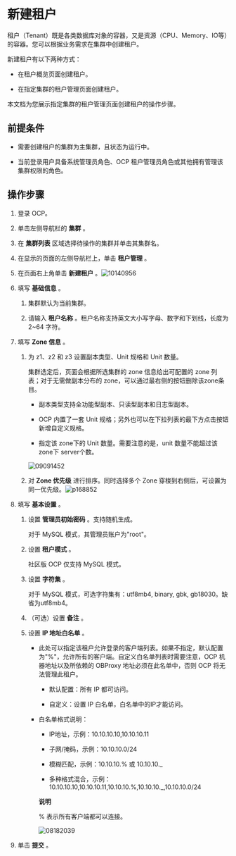 新建租户
=========================

租户（Tenant）既是各类数据库对象的容器，又是资源（CPU、Memory、IO等）的容器。您可以根据业务需求在集群中创建租户。

新建租户有以下两种方式：

* 在租户概览页面创建租户。



* 在指定集群的租户管理页面创建租户。






本文档为您展示指定集群的租户管理页面创建租户的操作步骤。

前提条件
-------------------------

* 需要创建租户的集群为主集群，且状态为运行中。



* 当前登录用户具备系统管理员角色、OCP 租户管理员角色或其他拥有管理该集群权限的角色。






操作步骤
-------------------------

1. 登录 OCP。



2. 单击左侧导航栏的 **集群** 。



3. 在 **集群列表** 区域选择待操作的集群并单击其集群名。



4. 在显示的页面的左侧导航栏上，单击 **租户管理** 。



5. 在页面右上角单击 **新建租户** 。![10140956](https://help-static-aliyun-doc.aliyuncs.com/assets/img/zh-CN/1657914361/p338584.png)



6. 填写 **基础信息** 。

   1. 集群默认为当前集群。



   2. 请输入 **租户名称** 。租户名称支持英文大小写字母、数字和下划线，长度为 2\~64 字符。






7. 填写 **Zone 信息** 。

   1. 为 z1、z2 和 z3 设置副本类型、Unit 规格和 Unit 数量。

      集群选定后，页面会根据所选集群的 zone 信息给出可配置的 zone 列表；对于无需做副本分布的 zone，可以通过最右侧的按钮删除该zone条目。
      * 副本类型支持全功能型副本、只读型副本和日志型副本。



      * OCP 内置了一套 Unit 规格；另外也可以在下拉列表的最下方点击按钮新增自定义规格。



      * 指定该 zone下的 Unit 数量。需要注意的是，unit 数量不能超过该 zone下 server个数。






      ![09091452](https://help-static-aliyun-doc.aliyuncs.com/assets/img/zh-CN/1360562361/p325168.png)


   2. 对 **Zone 优先级** 进行排序。同时选择多个 Zone 穿梭到右侧后，可设置为同一优先级。![p168852](https://help-static-aliyun-doc.aliyuncs.com/assets/img/zh-CN/4532941261/p275674.png)






8. 填写 **基本设置** 。

   1. 设置 **管理员初始密码** 。支持随机生成。

      对于 MySQL 模式，其管理员账户为"root"。


   2. 设置 **租户模式** 。

      社区版 OCP 仅支持 MySQL 模式。


   3. 设置 **字符集** 。

      对于 MySQL 模式，可选字符集有：utf8mb4, binary, gbk, gb18030。缺省为utf8mb4。


   4. （可选）设置 **备注** 。



   5. 设置 **IP 地址白名单** 。

      * 此处可以指定该租户允许登录的客户端列表。如果不指定，默认配置为"%"，允许所有的客户端。自定义白名单列表时需要注意，OCP 机器地址以及所依赖的 OBProxy 地址必须在此名单中，否则 OCP 将无法管理此租户。

        * 默认配置：所有 IP 都可访问。



        * 自定义：设置 IP 白名单，白名单中的IP才能访问。






      * 白名单格式说明：

        * IP地址，示例：10.10.10.10,10.10.10.11



        * 子网/掩码，示例：10.10.10.0/24



        * 模糊匹配，示例：10.10.10.% 或 10.10.10._



        * 多种格式混合，示例：10.10.10.10,10.10.10.11,10.10.10.%,10.10.10._,10.10.10.0/24





        **说明**



        % 表示所有客户端都可以连接。

        ![08182039](https://help-static-aliyun-doc.aliyuncs.com/assets/img/zh-CN/1360562361/p307023.png)








9. 单击 **提交** 。

